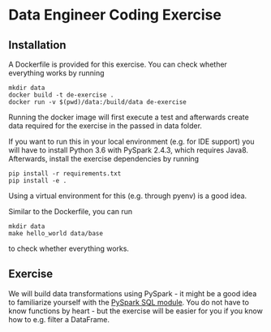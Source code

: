 # Data Engineer Coding Exercise

## Installation

A Dockerfile is provided for this exercise. You can check whether everything works by running

```
mkdir data
docker build -t de-exercise .
docker run -v $(pwd)/data:/build/data de-exercise
```

Running the docker image will first execute a test and afterwards create data required for the exercise in the passed in data folder.

If you want to run this in your local environment (e.g. for IDE support) you will have to install Python 3.6 with PySpark 2.4.3, which requires Java8. Afterwards, install the exercise dependencies by running

```
pip install -r requirements.txt
pip install -e .
```

Using a virtual environment for this (e.g. through pyenv) is a good idea.

Similar to the Dockerfile, you can run

```
mkdir data
make hello_world data/base
```

to check whether everything works.

## Exercise

We will build data transformations using PySpark - it might be a good idea to familiarize yourself with the [PySpark SQL module](https://spark.apache.org/docs/2.4.3/api/python/pyspark.sql.html). You do not have to know functions by heart - but the exercise will be easier for you if you know how to e.g. filter a DataFrame.